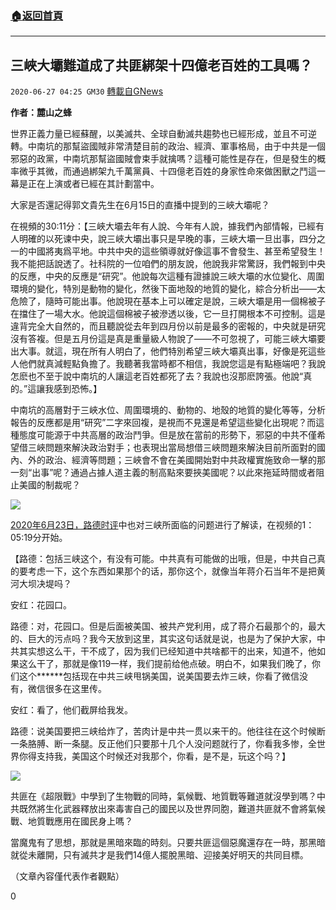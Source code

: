 ###  [:house:返回首頁](https://github.com/ourhimalayas/txt)
---

## 三峽大壩難道成了共匪綁架十四億老百姓的工具嗎？
`2020-06-27 04:25 GM30` [轉載自GNews](https://gnews.org/zh-hant/246808/)

**作者：麓山之蜂**

世界正義力量已經蘇醒，以美滅共、全球自動滅共趨勢也已經形成，並且不可逆轉。中南坑的那幫盜國賊非常清楚目前的政治、經濟、軍事格局，由于中共是一個邪惡的政黨，中南坑那幫盜國賊會束手就擒嗎？這種可能性是存在，但是發生的概率微乎其微，而通過綁架九千萬黨員、十四億老百姓的身家性命來做困獸之鬥這一幕是正在上演或者已經在其計劃當中。

大家是否還記得郭文貴先生在6月15日的直播中提到的三峽大壩呢？

在視頻的30:11分：【三峽大壩去年有人說、今年有人說，據我們內部情報，已經有人明確的以死谏中央，說三峽大壩出事只是早晚的事，三峽大壩一旦出事，四分之一的中國將夷爲平地。中共中央的這些領導就好像這事不會發生、甚至希望發生！我不能把話說透了。社科院的一位咱們的朋友說，他說我非常驚訝，我們報到中央的反應，中央的反應是“研究”。他說每次這種有證據說三峽大壩的水位變化、周圍環境的變化，特別是動物的變化，然後下面地殼的地質的變化，綜合分析出——太危險了，隨時可能出事。他說現在基本上可以確定是說，三峽大壩是用一個棉被子在擋住了一場大水。他說這個棉被子被滲透以後，它一旦打開根本不可控制。這是違背完全大自然的，而且聽說從去年到四月份以前是最多的密報的，中央就是研究沒有答複。但是五月份這是真是重量級人物說了——不可忽視了，可能三峽大壩要出大事。就這，現在所有人明白了，他們特別希望三峽大壩真出事，好像是死這些人他們就真減輕點負擔了。我聽著我當時都不相信，我說您這是有點極端吧？我說怎麽也不至于說中南坑的人讓這老百姓都死了去？我說也沒那麽誇張。他說“真的。”這讓我感到恐怖。】

中南坑的高層對于三峽水位、周圍環境的、動物的、地殼的地質的變化等等，分析報告的反應都是用“研究”二字來回複，是視而不見還是希望這些變化出現呢？而這種態度可能源于中共高層的政治鬥爭。但是放在當前的形勢下，邪惡的中共不僅希望借三峽問題來解決政治對手；也表現出當局想借三峽問題來解決目前所面對的國內、外的政治、經濟等問題；三峽會不會在美國開始對中共政權實施致命一擊的那一刻“出事”呢？通過占據人道主義的制高點來要挾美國呢？以此來拖延時間或者阻止美國的制裁呢？

![](https://s3.amazonaws.com/gnews-media-offload/wp-content/uploads/2020/06/27041843/%E5%9B%BE%E4%B8%80-2.jpg)

[2020年6月23日，路德时评](https://www.youtube.com/watch?v=Nm-e7zpbWEg)中也对三峡所面临的问题进行了解读，在视频的1：05:19分开始。

【路德：包括三峡这个，有没有可能。中共真有可能做的出哦，但是，中共自己真的要考虑一下，这个东西如果那个的话，那你这个，就像当年蒋介石当年不是把黄河大坝决堤吗？

安红：花园口。

路德：对，花园口。但是后面被美国、被共产党利用，成了蒋介石最那个的，最大的、巨大的污点吗？我今天放到这里，其实这句话就是说，也是为了保护大家，中共其实想这么干，干不成了，因为我们已经知道中共啥都干的出来，知道不，他如果这么干了，那就是像119一样，我们提前给他点破。明白不，如果我们晚了，你们这个\*\*\*\*\*\*包括现在中共三峡甩锅美国，说美国要去炸三峡，你看了微信没有，微信很多在这里传。

安红：看了，他们截屏给我发。

路德：说美国要把三峡给炸了，苦肉计是中共一贯以来干的。他往往在这个时候断一条胳膊、断一条腿。反正他们只要那十几个人没问题就行了，你看我多惨，全世界你得支持我，美国这个时候还对我那个，你看，是不是，玩这个吗？】

![](https://s3.amazonaws.com/gnews-media-offload/wp-content/uploads/2020/06/27041648/%E5%9B%BE%E4%BA%8C.jpg)

共匪在《超限戰》中學到了生物戰的同時，氣候戰、地質戰等難道就沒學到嗎？中共既然將生化武器釋放出來毒害自己的國民以及世界同胞，難道共匪就不會將氣候戰、地質戰應用在國民身上嗎？

當魔鬼有了思想，那就是黑暗來臨的時刻。只要共匪這個惡魔還存在一時，那黑暗就從未離開，只有滅共才是我們14億人擺脫黑暗、迎接美好明天的共同目標。

（文章內容僅代表作者觀點）

0
